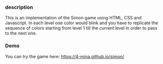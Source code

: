 ### description
This is an implementation of the Simon game using HTML, CSS and Javascript. In each level one color would blink and you have to replicate the sequence of colors starting from level 1 till the current level in order to pass to the next one. 

### Demo
You can try the game here:  https://4-mina.github.io/simon/
